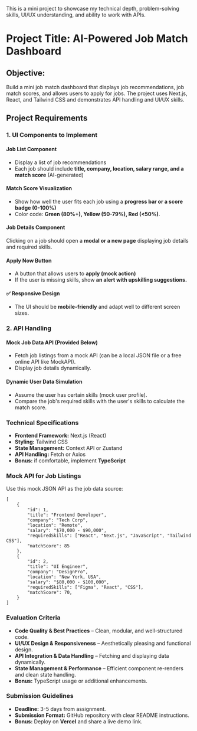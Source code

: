 This is a mini project to showcase my technical depth, problem-solving skills, UI/UX understanding, and ability to work with APIs.

# Project Title: AI-Powered Job Match Dashboard

## Objective:
Build a mini job match dashboard that displays job recommendations, job match scores, and allows users to apply for jobs. The project uses Next.js, React, and Tailwind CSS and demonstrates API handling and UI/UX skills.

## Project Requirements
### 1. UI Components to Implement
#### Job List Component
* Display a list of job recommendations
* Each job should include **title, company, location, salary range, and a match score** (AI-generated)

#### Match Score Visualization
* Show how well the user fits each job using a **progress bar or a score badge (0-100%)**
* Color code: **Green (80%+), Yellow (50-79%), Red (<50%)**.

#### Job Details Component
Clicking on a job should open a **modal or a new page** displaying job details and required skills.

#### Apply Now Button
* A button that allows users to **apply (mock action)**
* If the user is missing skills, show **an alert with upskilling suggestions.**

#### ✅ Responsive Design
*  The UI should be **mobile-friendly** and adapt well to different screen sizes.

### 2. API Handling
#### Mock Job Data API (Provided Below)
* Fetch job listings from a mock API (can be a local JSON file or a free online API like MockAPI).
* Display job details dynamically.

#### Dynamic User Data Simulation
* Assume the user has certain skills (mock user profile).
* Compare the job's required skills with the user's skills to calculate the match score.

### Technical Specifications
* **Frontend Framework:** Next.js (React)
* **Styling:** Tailwind CSS
* **State Management:** Context API or Zustand
* **API Handling:** Fetch or Axios
* **Bonus:** if comfortable, implement **TypeScript**

### Mock API for Job Listings
Use this mock JSON API as the job data source:
```
[
    {
        "id": 1,
        "title": "Frontend Developer",
        "company": "Tech Corp",
        "location": "Remote",
        "salary": "$70,000 - $90,000",
        "requiredSkills": ["React", "Next.js", "JavaScript", "Tailwind CSS"],
        "matchScore": 85
    },
    {
        "id": 2,
        "title": "UI Engineer",
        "company": "DesignPro",
        "location": "New York, USA",
        "salary": "$80,000 - $100,000",
        "requiredSkills": ["Figma", "React", "CSS"],
        "matchScore": 70,
    }
]
```

### Evaluation Criteria
* **Code Quality & Best Practices** – Clean, modular, and well-structured code.
* **UI/UX Design & Responsiveness** – Aesthetically pleasing and functional design.
* **API Integration & Data Handling** – Fetching and displaying data dynamically.
* **State Management & Performance** – Efficient component re-renders and clean state handling.
* **Bonus:** TypeScript usage or additional enhancements.

### Submission Guidelines
* **Deadline:** 3-5 days from assignment.
* **Submission Format:** GitHub repository with clear README instructions.
* **Bonus:** Deploy on **Vercel** and share a live demo link. 
